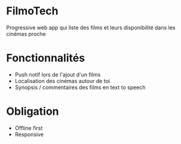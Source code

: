 
# FilmoTech

Progressive web app qui liste des films et leurs disponibilité dans les cinémas proche

# Fonctionnalités 

- Push notif lors de l'ajout d'un films
- Localisation des cinémas autour de toi
- Synopsis / commentaires des films en text to speech

# Obligation

- Offline first
- Responsive